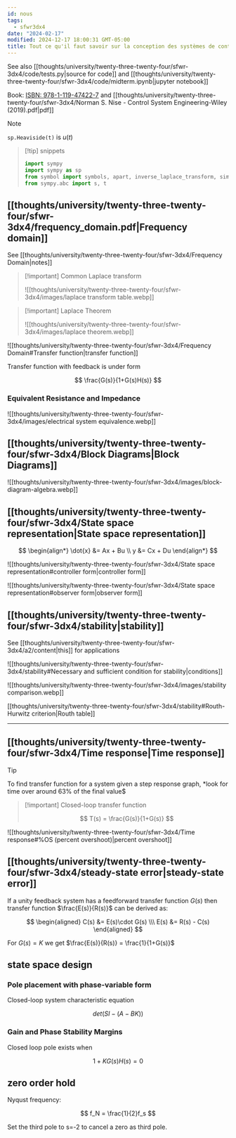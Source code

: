```yaml
---
id: nous
tags:
  - sfwr3dx4
date: "2024-02-17"
modified: 2024-12-17 18:00:31 GMT-05:00
title: Tout ce qu'il faut savoir sur la conception des systèmes de contrôle
---
```


See also [[thoughts/university/twenty-three-twenty-four/sfwr-3dx4/code/tests.py|source for code]] and [[thoughts/university/twenty-three-twenty-four/sfwr-3dx4/code/midterm.ipynb|jupyter notebook]]

Book: [ISBN: 978-1-119-47422-7](https://www.wiley.com/en-us/Control+Systems+Engineering%2C+8th+Edition-p-9781119474227) and [[thoughts/university/twenty-three-twenty-four/sfwr-3dx4/Norman S. Nise - Control System Engineering-Wiley (2019).pdf|pdf]]

> [!note]
>
> `sp.Heaviside(t)` is $u(t)$

> [!tip] snippets
>
> ```python
> import sympy
> import sympy as sp
> from symbol import symbols, apart, inverse_laplace_transform, simplify
> from sympy.abc import s, t
> ```

## [[thoughts/university/twenty-three-twenty-four/sfwr-3dx4/frequency_domain.pdf|Frequency domain]]

See [[thoughts/university/twenty-three-twenty-four/sfwr-3dx4/Frequency Domain|notes]]

> [!important] Common Laplace transform
>
> ![[thoughts/university/twenty-three-twenty-four/sfwr-3dx4/images/laplace transform table.webp]]

> [!important] Laplace Theorem
>
> ![[thoughts/university/twenty-three-twenty-four/sfwr-3dx4/images/laplace theorem.webp]]

![[thoughts/university/twenty-three-twenty-four/sfwr-3dx4/Frequency Domain#Transfer function|transfer function]]

Transfer function with feedback is under form

$$
\frac{G(s)}{1+G(s)H(s)}
$$

### Equivalent Resistance and Impedance

![[thoughts/university/twenty-three-twenty-four/sfwr-3dx4/images/electrical system equivalence.webp]]

## [[thoughts/university/twenty-three-twenty-four/sfwr-3dx4/Block Diagrams|Block Diagrams]]

![[thoughts/university/twenty-three-twenty-four/sfwr-3dx4/images/block-diagram-algebra.webp]]

## [[thoughts/university/twenty-three-twenty-four/sfwr-3dx4/State space representation|State space representation]]

$$
\begin{align*}
\dot{x} &= Ax + Bu \\
y &= Cx + Du
\end{align*}
$$

![[thoughts/university/twenty-three-twenty-four/sfwr-3dx4/State space representation#controller form|controller form]]

![[thoughts/university/twenty-three-twenty-four/sfwr-3dx4/State space representation#observer form|observer form]]

## [[thoughts/university/twenty-three-twenty-four/sfwr-3dx4/stability|stability]]

See [[thoughts/university/twenty-three-twenty-four/sfwr-3dx4/a2/content|this]] for applications

![[thoughts/university/twenty-three-twenty-four/sfwr-3dx4/stability#Necessary and sufficient condition for stability|conditions]]

![[thoughts/university/twenty-three-twenty-four/sfwr-3dx4/images/stability comparison.webp]]

[[thoughts/university/twenty-three-twenty-four/sfwr-3dx4/stability#Routh-Hurwitz criterion|Routh table]]

---

## [[thoughts/university/twenty-three-twenty-four/sfwr-3dx4/Time response|Time response]]

> [!tip]
>
> To find transfer function for a system given a step response graph, \*look for time over around 63% of the final value$

> [!important] Closed-loop transfer function
>
> $$
> T(s) = \frac{G(s)}{1+G(s)}
> $$

![[thoughts/university/twenty-three-twenty-four/sfwr-3dx4/Time response#%OS (percent overshoot)|percent overshoot]]

## [[thoughts/university/twenty-three-twenty-four/sfwr-3dx4/steady-state error|steady-state error]]

If a unity feedback system has a feedforward transfer function $G(s)$ then transfer function $\frac{E(s)}{R(s)}$ can be derived as:

$$
\begin{aligned}
C(s) &= E(s)\cdot G(s) \\\
E(s) &= R(s) - C(s)
\end{aligned}
$$

For $G(s) = K$ we get $\frac{E(s)}{R(s)} = \frac{1}{1+G(s)}$

## state space design

### Pole placement with phase-variable form

Closed-loop system characteristic equation

$$
det(SI - (A-BK))
$$

### Gain and Phase Stability Margins

Closed loop pole exists when

$$
1+KG(s)H(s) = 0
$$

## zero order hold

Nyqust frequency:

$$
f_N = \frac{1}{2}f_s
$$

Set the third pole to s=-2 to cancel a zero as third pole.
